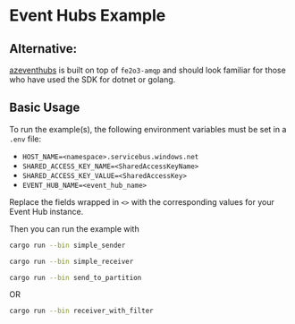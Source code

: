 # Event Hubs Example

## Alternative: 

[azeventhubs](https://crates.io/crates/azeventhubs) is built on top of `fe2o3-amqp` and should look familiar for those who have used the SDK for dotnet or golang.

## Basic Usage

To run the example(s), the following environment variables must be set in a `.env` file:

- `HOST_NAME=<namespace>.servicebus.windows.net`
- `SHARED_ACCESS_KEY_NAME=<SharedAccessKeyName>`
- `SHARED_ACCESS_KEY_VALUE=<SharedAccessKey>`
- `EVENT_HUB_NAME=<event_hub_name>`

Replace the fields wrapped in `<>` with the corresponding values for your Event Hub instance.

Then you can run the example with

```sh
cargo run --bin simple_sender
```

```sh
cargo run --bin simple_receiver
```

```sh
cargo run --bin send_to_partition
```

OR

```sh
cargo run --bin receiver_with_filter
```
